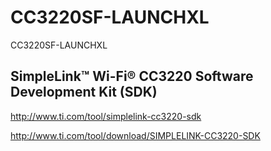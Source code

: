 # CC3220SF-LAUNCHXL
CC3220SF-LAUNCHXL

## SimpleLink™ Wi-Fi® CC3220 Software Development Kit (SDK)
http://www.ti.com/tool/simplelink-cc3220-sdk 

http://www.ti.com/tool/download/SIMPLELINK-CC3220-SDK
